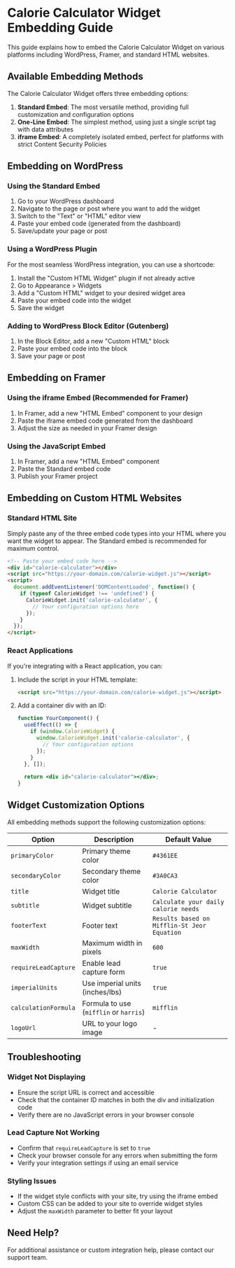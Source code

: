 # Calorie Calculator Widget Embedding Guide

This guide explains how to embed the Calorie Calculator Widget on various platforms including WordPress, Framer, and standard HTML websites.

## Available Embedding Methods

The Calorie Calculator Widget offers three embedding options:

1. **Standard Embed**: The most versatile method, providing full customization and configuration options
2. **One-Line Embed**: The simplest method, using just a single script tag with data attributes
3. **iframe Embed**: A completely isolated embed, perfect for platforms with strict Content Security Policies

## Embedding on WordPress

### Using the Standard Embed

1. Go to your WordPress dashboard
2. Navigate to the page or post where you want to add the widget
3. Switch to the "Text" or "HTML" editor view
4. Paste your embed code (generated from the dashboard)
5. Save/update your page or post

### Using a WordPress Plugin

For the most seamless WordPress integration, you can use a shortcode:

1. Install the "Custom HTML Widget" plugin if not already active
2. Go to Appearance > Widgets
3. Add a "Custom HTML" widget to your desired widget area
4. Paste your embed code into the widget
5. Save the widget

### Adding to WordPress Block Editor (Gutenberg)

1. In the Block Editor, add a new "Custom HTML" block
2. Paste your embed code into the block
3. Save your page or post

## Embedding on Framer

### Using the iframe Embed (Recommended for Framer)

1. In Framer, add a new "HTML Embed" component to your design
2. Paste the iframe embed code generated from the dashboard
3. Adjust the size as needed in your Framer design

### Using the JavaScript Embed

1. In Framer, add a new "HTML Embed" component
2. Paste the Standard embed code
3. Publish your Framer project

## Embedding on Custom HTML Websites

### Standard HTML Site

Simply paste any of the three embed code types into your HTML where you want the widget to appear. The Standard embed is recommended for maximum control.

```html
<!-- Paste your embed code here -->
<div id="calorie-calculator"></div>
<script src="https://your-domain.com/calorie-widget.js"></script>
<script>
  document.addEventListener('DOMContentLoaded', function() {
    if (typeof CalorieWidget !== 'undefined') {
      CalorieWidget.init('calorie-calculator', {
        // Your configuration options here
      });
    }
  });
</script>
```

### React Applications

If you're integrating with a React application, you can:

1. Include the script in your HTML template:
   ```html
   <script src="https://your-domain.com/calorie-widget.js"></script>
   ```

2. Add a container div with an ID:
   ```jsx
   function YourComponent() {
     useEffect(() => {
       if (window.CalorieWidget) {
         window.CalorieWidget.init('calorie-calculator', {
           // Your configuration options
         });
       }
     }, []);
     
     return <div id="calorie-calculator"></div>;
   }
   ```

## Widget Customization Options

All embedding methods support the following customization options:

| Option | Description | Default Value |
|--------|-------------|---------------|
| `primaryColor` | Primary theme color | `#4361EE` |
| `secondaryColor` | Secondary theme color | `#3A0CA3` |
| `title` | Widget title | `Calorie Calculator` |
| `subtitle` | Widget subtitle | `Calculate your daily calorie needs` |
| `footerText` | Footer text | `Results based on Mifflin-St Jeor Equation` |
| `maxWidth` | Maximum width in pixels | `600` |
| `requireLeadCapture` | Enable lead capture form | `true` |
| `imperialUnits` | Use imperial units (inches/lbs) | `true` |
| `calculationFormula` | Formula to use (`mifflin` or `harris`) | `mifflin` |
| `logoUrl` | URL to your logo image | - |

## Troubleshooting

### Widget Not Displaying

- Ensure the script URL is correct and accessible
- Check that the container ID matches in both the div and initialization code
- Verify there are no JavaScript errors in your browser console

### Lead Capture Not Working

- Confirm that `requireLeadCapture` is set to `true`
- Check your browser console for any errors when submitting the form
- Verify your integration settings if using an email service

### Styling Issues

- If the widget style conflicts with your site, try using the iframe embed
- Custom CSS can be added to your site to override widget styles
- Adjust the `maxWidth` parameter to better fit your layout

## Need Help?

For additional assistance or custom integration help, please contact our support team.